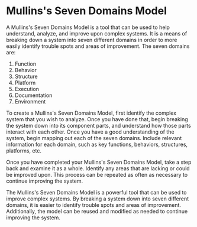 # Mullins's Seven Domains Model

A Mullins's Seven Domains Model is a tool that can be used to help understand, analyze, and improve upon complex systems. It is a means of breaking down a system into seven different domains in order to more easily identify trouble spots and areas of improvement. The seven domains are:

1. Function
2. Behavior
3. Structure
4. Platform
5. Execution
6. Documentation
7. Environment

To create a Mullins's Seven Domains Model, first identify the complex system that you wish to analyze. Once you have done that, begin breaking the system down into its component parts, and understand how those parts interact with each other. Once you have a good understanding of the system, begin mapping out each of the seven domains. Include relevant information for each domain, such as key functions, behaviors, structures, platforms, etc.

Once you have completed your Mullins's Seven Domains Model, take a step back and examine it as a whole. Identify any areas that are lacking or could be improved upon. This process can be repeated as often as necessary to continue improving the system.

The Mullins's Seven Domains Model is a powerful tool that can be used to improve complex systems. By breaking a system down into seven different domains, it is easier to identify trouble spots and areas of improvement. Additionally, the model can be reused and modified as needed to continue improving the system.
